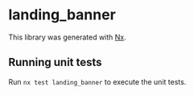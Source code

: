 # landing_banner

This library was generated with [Nx](https://nx.dev).

## Running unit tests

Run `nx test landing_banner` to execute the unit tests.
